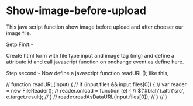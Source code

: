 Show-image-before-upload
========================

This java script function show image before upload and after chooser our image file.


Setp First:-

Create html form with file type input and image tag (img) and define a attribute id 
and call javascript function on onchange event as define here.

Step second:-
Now define a javascript function readURL(); like this,

//    function readURL(input) {
 //       if (input.files && input.files[0]) {
//            var reader = new FileReader();
//            reader.onload = function (e) {
//                $('#blah').attr('src', e.target.result);
//            }
//            reader.readAsDataURL(input.files[0]);
//        }
//    }

